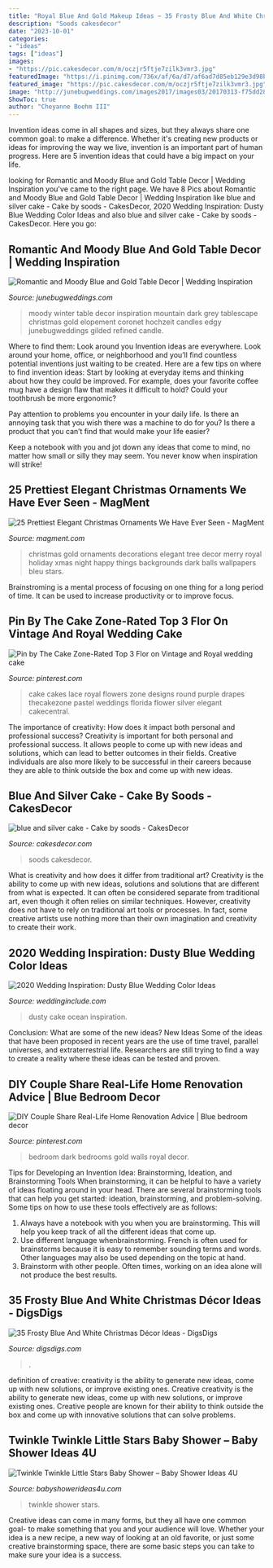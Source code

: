 ```yaml
---
title: "Royal Blue And Gold Makeup Ideas ~ 35 Frosty Blue And White Christmas Décor Ideas"
description: "Soods cakesdecor"
date: "2023-10-01"
categories:
- "ideas"
tags: ["ideas"]
images:
- "https://pic.cakesdecor.com/m/oczjr5ftje7zilk3vmr3.jpg"
featuredImage: "https://i.pinimg.com/736x/af/6a/d7/af6ad7d85eb129e3d98b38a9d6fb02cb--royal-blue-wedding-cakes-wedding-cake-red.jpg"
featured_image: "https://pic.cakesdecor.com/m/oczjr5ftje7zilk3vmr3.jpg"
image: "http://junebugweddings.com/images2017/images03/20170313-f75dd280e9.jpg"
ShowToc: true
author: "Cheyanne Boehm III"
---
```



Invention ideas come in all shapes and sizes, but they always share one common goal: to make a difference. Whether it's creating new products or ideas for improving the way we live, invention is an important part of human progress. Here are 5 invention ideas that could have a big impact on your life.

	

		
looking for Romantic and Moody Blue and Gold Table Decor | Wedding Inspiration you've came to the right page. We have 8 Pics about Romantic and Moody Blue and Gold Table Decor | Wedding Inspiration like blue and silver cake - Cake by soods - CakesDecor, 2020 Wedding Inspiration: Dusty Blue Wedding Color Ideas and also blue and silver cake - Cake by soods - CakesDecor. Here you go:
		
    
## Romantic And Moody Blue And Gold Table Decor | Wedding Inspiration

<img loading=lazy src="http://junebugweddings.com/images2017/images03/20170313-f75dd280e9.jpg" onerror="this.onerror=null;this.src='https://tse1.mm.bing.net/th?id=OIP.qm7SAuSLlTyyWebPkvAgiAHaLH&amp;pid=15.1';" alt="Romantic and Moody Blue and Gold Table Decor | Wedding Inspiration">

_Source: junebugweddings.com_

>moody winter table decor inspiration mountain dark grey tablescape christmas gold elopement coronet hochzeit candles edgy junebugweddings gilded refined candle. 

	

Where to find them: Look around you
Invention ideas are everywhere. Look around your home, office, or neighborhood and you’ll find countless potential inventions just waiting to be created. Here are a few tips on where to find invention ideas:
Start by looking at everyday items and thinking about how they could be improved. For example, does your favorite coffee mug have a design flaw that makes it difficult to hold? Could your toothbrush be more ergonomic?

Pay attention to problems you encounter in your daily life. Is there an annoying task that you wish there was a machine to do for you? Is there a product that you can’t find that would make your life easier?

Keep a notebook with you and jot down any ideas that come to mind, no matter how small or silly they may seem. You never know when inspiration will strike!

    
## 25 Prettiest Elegant Christmas Ornaments We Have Ever Seen - MagMent

<img loading=lazy src="https://www.magment.com/wp-content/uploads/2016/10/Royal-Blue-and-Gold-Christmas-Decorations.jpg" onerror="this.onerror=null;this.src='https://tse3.mm.bing.net/th?id=OIP.4wAli2RaZoQqaWF9TkTTbgAAAA&amp;pid=15.1';" alt="25 Prettiest Elegant Christmas Ornaments We Have Ever Seen - MagMent">

_Source: magment.com_

>christmas gold ornaments decorations elegant tree decor merry royal holiday xmas night happy things backgrounds dark balls wallpapers bleu stars. 

	

Brainstroming is a mental process of focusing on one thing for a long period of time. It can be used to increase productivity or to improve focus.

    
## Pin By The Cake Zone-Rated Top 3 Flor On Vintage And Royal Wedding Cake

<img loading=lazy src="https://i.pinimg.com/736x/af/6a/d7/af6ad7d85eb129e3d98b38a9d6fb02cb--royal-blue-wedding-cakes-wedding-cake-red.jpg" onerror="this.onerror=null;this.src='https://tse1.mm.bing.net/th?id=OIP.j1gwkPFHh0oGtWDYrKr1BwHaLn&amp;pid=15.1';" alt="Pin by The Cake Zone-Rated Top 3 Flor on Vintage and Royal wedding cake">

_Source: pinterest.com_

>cake cakes lace royal flowers zone designs round purple drapes thecakezone pastel weddings florida flower silver elegant cakecentral. 

	

The importance of creativity: How does it impact both personal and professional success?
Creativity is important for both personal and professional success. It allows people to come up with new ideas and solutions, which can lead to better outcomes in their fields. Creative individuals are also more likely to be successful in their careers because they are able to think outside the box and come up with new ideas.

    
## Blue And Silver Cake - Cake By Soods - CakesDecor

<img loading=lazy src="https://pic.cakesdecor.com/m/oczjr5ftje7zilk3vmr3.jpg" onerror="this.onerror=null;this.src='https://tse2.mm.bing.net/th?id=OIP.HkA3i5TFmKkJp3zcFNFx3wHaKa&amp;pid=15.1';" alt="blue and silver cake - Cake by soods - CakesDecor">

_Source: cakesdecor.com_

>soods cakesdecor. 

	

What is creativity and how does it differ from traditional art?
Creativity is the ability to come up with new ideas, solutions and solutions that are different from what is expected. It can often be considered separate from traditional art, even though it often relies on similar techniques. However, creativity does not have to rely on traditional art tools or processes. In fact, some creative artists use nothing more than their own imagination and creativity to create their work.

    
## 2020 Wedding Inspiration: Dusty Blue Wedding Color Ideas

<img loading=lazy src="https://www.weddinginclude.com/wp-content/uploads/2017/08/Dusty-Blue-Ocean-Wedding-Cake.jpg" onerror="this.onerror=null;this.src='https://tse1.mm.bing.net/th?id=OIP.3hCoPoDrRyqwai6J_XVTdAHaKm&amp;pid=15.1';" alt="2020 Wedding Inspiration: Dusty Blue Wedding Color Ideas">

_Source: weddinginclude.com_

>dusty cake ocean inspiration. 

	

Conclusion: What are some of the new ideas?
New Ideas
Some of the ideas that have been proposed in recent years are the use of time travel, parallel universes, and extraterrestrial life. Researchers are still trying to find a way to create a reality where these ideas can be tested and proven.

    
## DIY Couple Share Real-Life Home Renovation Advice | Blue Bedroom Decor

<img loading=lazy src="https://i.pinimg.com/736x/e0/d4/bb/e0d4bb80a500683ff4718d0a278efce0--dark-blue-bedrooms-royal-blue-bedroom.jpg" onerror="this.onerror=null;this.src='https://tse2.mm.bing.net/th?id=OIP.ESK7b5ph3HEmVPMmILprugHaLH&amp;pid=15.1';" alt="DIY Couple Share Real-Life Home Renovation Advice | Blue bedroom decor">

_Source: pinterest.com_

>bedroom dark bedrooms gold walls royal decor. 

	

Tips for Developing an Invention Idea: Brainstorming, Ideation, and Brainstorming Tools
When brainstorming, it can be helpful to have a variety of ideas floating around in your head. There are several brainstorming tools that can help you get started: ideation, brainstorming, and problem-solving. Some tips on how to use these tools effectively are as follows: 
1. Always have a notebook with you when you are brainstorming. This will help you keep track of all the different ideas that come up. 
2. Use different language whenbrainstorming. French is often used for brainstorms because it is easy to remember sounding terms and words. Other languages may also be used depending on the topic at hand. 
3. Brainstorm with other people. Often times, working on an idea alone will not produce the best results.

    
## 35 Frosty Blue And White Christmas Décor Ideas - DigsDigs

<img loading=lazy src="https://www.digsdigs.com/photos/2016/11/36-royal-blue-beads-ornaments-and-chargers-for-table-decor.jpg" onerror="this.onerror=null;this.src='https://tse3.mm.bing.net/th?id=OIP.arW-irNkjivldP1-2j_hIAHaLD&amp;pid=15.1';" alt="35 Frosty Blue And White Christmas Décor Ideas - DigsDigs">

_Source: digsdigs.com_

>. 

	

definition of creative: creativity is the ability to generate new ideas, come up with new solutions, or improve existing ones.
Creative creativity is the ability to generate new ideas, come up with new solutions, or improve existing ones. Creative people are known for their ability to think outside the box and come up with innovative solutions that can solve problems.

    
## Twinkle Twinkle Little Stars Baby Shower – Baby Shower Ideas 4U

<img loading=lazy src="https://babyshowerideas4u.com/wp-content/uploads/2017/06/Twinkle-Twinkle-Little-Stars-Shower-Flowers-600x800.jpg" onerror="this.onerror=null;this.src='https://tse1.mm.bing.net/th?id=OIP._VUxXMMtH0iQ0dyJvH48vAHaJ4&amp;pid=15.1';" alt="Twinkle Twinkle Little Stars Baby Shower – Baby Shower Ideas 4U">

_Source: babyshowerideas4u.com_

>twinkle shower stars. 

	

Creative ideas can come in many forms, but they all have one common goal- to make something that you and your audience will love. Whether your idea is a new recipe, a new way of looking at an old favorite, or just some creative brainstorming space, there are some basic steps you can take to make sure your idea is a success.

